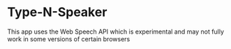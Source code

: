 # Type-N-Speaker
This app uses the Web Speech API which is experimental and may not fully work in some versions of certain browsers
